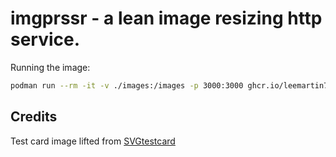 # imgprssr - a lean image resizing http service.

Running the image:

```bash
podman run --rm -it -v ./images:/images -p 3000:3000 ghcr.io/leemartin77/imgprssr
```

## Credits

Test card image lifted from [SVGtestcard](https://github.com/edent/SVGtestcard)
